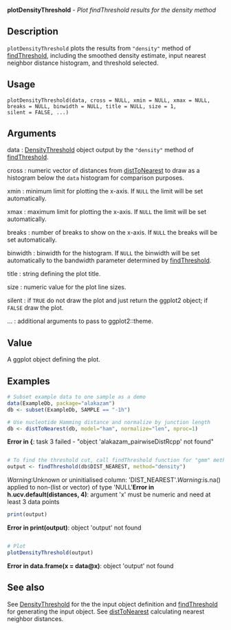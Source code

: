 





**plotDensityThreshold** - *Plot findThreshold results for the density method*

Description
--------------------

`plotDensityThreshold` plots the results from `"density"` method of 
[findThreshold](findThreshold.md), including the smoothed density estimate, input nearest neighbor 
distance histogram, and threshold selected.


Usage
--------------------
```
plotDensityThreshold(data, cross = NULL, xmin = NULL, xmax = NULL,
breaks = NULL, binwidth = NULL, title = NULL, size = 1,
silent = FALSE, ...)
```

Arguments
-------------------

data
:   [DensityThreshold](DensityThreshold-class.md) object output by the `"density"` method 
of [findThreshold](findThreshold.md).

cross
:   numeric vector of distances from [distToNearest](distToNearest.md) to draw as a
histogram below the `data` histogram for comparison purposes.

xmin
:   minimum limit for plotting the x-axis. If `NULL` the limit will 
be set automatically.

xmax
:   maximum limit for plotting the x-axis. If `NULL` the limit will 
be set automatically.

breaks
:   number of breaks to show on the x-axis. If `NULL` the breaks will 
be set automatically.

binwidth
:   binwidth for the histogram. If `NULL` the binwidth 
will be set automatically to the bandwidth parameter determined by
[findThreshold](findThreshold.md).

title
:   string defining the plot title.

size
:   numeric value for the plot line sizes.

silent
:   if `TRUE` do not draw the plot and just return the ggplot2 
object; if `FALSE` draw the plot.

...
:   additional arguments to pass to ggplot2::theme.




Value
-------------------

A ggplot object defining the plot.



Examples
-------------------

```R
# Subset example data to one sample as a demo
data(ExampleDb, package="alakazam")
db <- subset(ExampleDb, SAMPLE == "-1h")

# Use nucleotide Hamming distance and normalize by junction length
db <- distToNearest(db, model="ham", normalize="len", nproc=1)

```

**Error in {**: task 3 failed - "object 'alakazam_pairwiseDistRcpp' not found"
```R

# To find the threshold cut, call findThreshold function for "gmm" method.
output <- findThreshold(db$DIST_NEAREST, method="density")

```

*Warning*:Unknown or uninitialised column: 'DIST_NEAREST'.*Warning*:is.na() applied to non-(list or vector) of type 'NULL'**Error in h.ucv.default(distances, 4)**: argument 'x' must be numeric and need at least 3 data points
```R
print(output)

```

**Error in print(output)**: object 'output' not found
```R

# Plot
plotDensityThreshold(output)
```

**Error in data.frame(x = data@x)**: object 'output' not found

See also
-------------------

See [DensityThreshold](DensityThreshold-class.md) for the the input object definition and 
[findThreshold](findThreshold.md) for generating the input object. See 
[distToNearest](distToNearest.md) calculating nearest neighbor distances.



